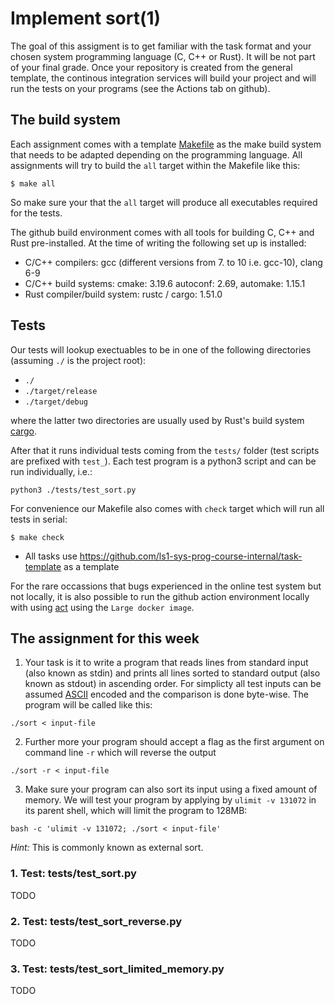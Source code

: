 # Implement sort(1)

The goal of this assigment is to get familiar with the task format and
your chosen system programming language (C, C++ or Rust). 
It will be not part of your final grade.
Once your repository is created from the general template,
the continous integration services will build your project and will run
the tests on your programs (see the Actions tab on github).

## The build system

Each assignment comes with a template [Makefile](Makefile) as the make build system that
needs to be adapted depending on the programming language.
All assignments will try to build the `all` target within the Makefile like this:

```console
$ make all
```

So make sure your that the `all` target will produce all executables required for the
tests. 

The github build environment comes with all tools for building C, C++ and Rust pre-installed.
At the time of writing the following set up is installed:

- C/C++ compilers: gcc (different versions from 7. to 10 i.e. gcc-10), clang 6-9
- C/C++ build systems: cmake: 3.19.6 autoconf: 2.69, automake: 1.15.1
- Rust compiler/build system: rustc / cargo: 1.51.0

## Tests

Our tests will lookup exectuables to be in one of the following directories (assuming `./` is the project root):

- `./`
- `./target/release`
- `./target/debug`

where the latter two directories are usually used by Rust's build system
[cargo](https://doc.rust-lang.org/cargo/index.html).

After that it runs individual tests coming from the `tests/` folder (test
scripts are prefixed with `test_`).
Each test program is a python3 script and can be run individually, i.e.:

```console
python3 ./tests/test_sort.py
```

For convenience our Makefile also comes with `check` target which will run all tests in serial:

```console
$ make check
```

- All tasks use https://github.com/ls1-sys-prog-course-internal/task-template as a template

For the rare occassions that bugs experienced in the online test system but not
locally, it is also possible to run the github action environment locally with
using [act](https://github.com/nektos/act) using the `Large docker image`.


## The assignment for this week

1. Your task is it to write a program that reads lines from standard input (also known as stdin)
and prints all lines sorted to standard output (also known as stdout) in ascending order.
For simplicty all test inputs can be assumed
[ASCII](https://en.wikipedia.org/wiki/ASCII) encoded and the comparison is done
byte-wise. The program will be called like this:

``` console
./sort < input-file
```

2. Further more your program should accept a flag as the first argument on command line `-r` which
will reverse the output

``` console
./sort -r < input-file
```

3. Make sure your program can also sort its input using a fixed amount of memory.
We will test your program by applying by `ulimit -v 131072` in its parent shell,
which will limit the program to 128MB:

``` console
bash -c 'ulimit -v 131072; ./sort < input-file'
```

*Hint:* This is commonly known as external sort.

### 1. Test: tests/test_sort.py

TODO

### 2. Test: tests/test_sort_reverse.py

TODO

### 3. Test: tests/test_sort_limited_memory.py

TODO
